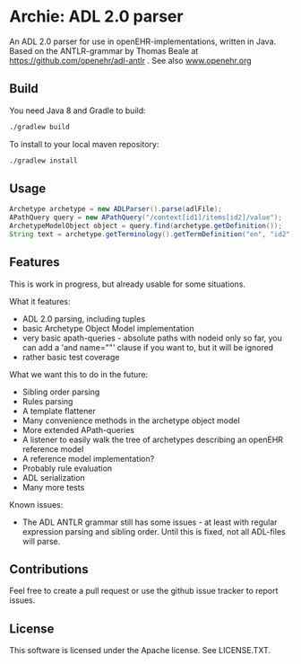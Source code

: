 # Archie: ADL 2.0 parser

An ADL 2.0 parser for use in openEHR-implementations, written in Java. Based on the ANTLR-grammar by Thomas Beale at https://github.com/openehr/adl-antlr . See also www.openehr.org

## Build

You need Java 8 and Gradle to build:

```sh
./gradlew build
```

To install to your local maven repository:

```sh
./gradlew install
```

## Usage

```java
Archetype archetype = new ADLParser().parse(adlFile);
APathQuery query = new APathQuery("/context[id1]/items[id2]/value");
ArchetypeModelObject object = query.find(archetype.getDefinition());
String text = archetype.getTerminology().getTermDefinition("en", "id2").getText();
```

## Features
This is work in progress, but already usable for some situations. 

What it features:

- ADL 2.0 parsing, including tuples
- basic Archetype Object Model implementation
- very basic apath-queries - absolute paths with nodeid only so far, you can add a 'and name=""' clause if you want to, but it will be ignored
- rather basic test coverage

What we want this to do in the future:
- Sibling order parsing
- Rules parsing
- A template flattener
- Many convenience methods in the archetype object model
- More extended APath-queries
- A listener to easily walk the tree of archetypes describing an openEHR reference model
- A reference model implementation?
- Probably rule evaluation
- ADL serialization
- Many more tests

Known issues:
- The ADL ANTLR grammar still has some issues - at least with regular expression parsing and sibling order. Until this is fixed, not all ADL-files will parse.

## Contributions

Feel free to create a pull request or use the github issue tracker to report issues.

## License

This software is licensed under the Apache license. See LICENSE.TXT.
